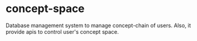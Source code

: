# concept-space
Database management system to manage concept-chain of users. Also, it provide apis to control user's concept space.
